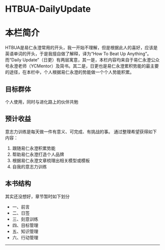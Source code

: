 # HTBUA-DailyUpdate

# 本栏简介

HTBUA是易仁永澄常用的开头，我一开始不理解，但是根据此人的喜好，应该是英语单词的开头，于是我擅自做了解释，译为“How To Beat Up Anything”。
而“Daily Update”（日更）有两层寓意，其一是，本栏内容均来自于易仁永澄公众号永澄老师（YCMentor）及简书。其二是，日更也是易仁永澄累积势能的最主要的途径，在本栏中，个人根据易仁永澄的势能做一个个人势能积累。

## 目标群体

个人使用，同时与进化路上的伙伴共勉

## 预计收益

意志力训练是每天做一件有意义、可完成、有挑战的事。
通过整理希望获得如下内容：
1. 跟随易仁永澄积累势能
2. 帮助易仁永澄打造个人品牌
3. 根据易仁永澄文章梳理出相关模型或模板
4. 自我的意志力训练

## 本书结构

其实还没想好，章节暂时如下划分

- 一、前言
- 二、日签
- 三、刻意训练
- 四、目标管理
- 五、知识管理
- 六、行动管理

---- 

